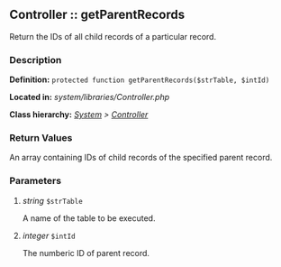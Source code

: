 
Controller :: getParentRecords
-------------------------------------------

Return the IDs of all child records of a particular record.


### Description ###

**Definition:** `protected function getParentRecords($strTable, $intId)`

**Located in:** *system/libraries/Controller.php*

**Class hierarchy:** *[System](../System.php) > [Controller](../Controller.php)*


### Return Values ###

An array containing IDs of child records of the specified parent record.


### Parameters ###

1. *string* `$strTable`

	A name of the table to be executed.

2. *integer* `$intId`

	The numberic ID of parent record.


